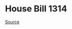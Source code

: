 # House Bill 1314

[Source](http://lawfilesext.leg.wa.gov/biennium/2021-22/Pdf/Bills/House%20Bills/1314.pdf)